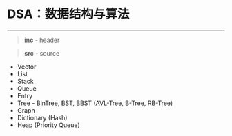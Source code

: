 ﻿# DSA：数据结构与算法

---

> **inc** - header

> **src** - source

* Vector
* List
* Stack
* Queue
* Entry
* Tree - BinTree, BST, BBST (AVL-Tree, B-Tree, RB-Tree)
* Graph
* Dictionary (Hash)
* Heap (Priority Queue)
